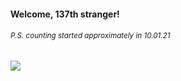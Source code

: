 #### Welcome, 137th stranger!

###### <sup>P.S. counting started approximately in 10.01.21</sup>

<img src="https://kraftwerk28.pp.ua/vcnt.png"></img>
